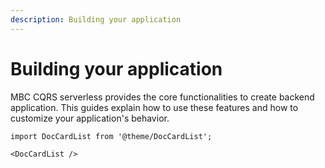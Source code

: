 ```yaml
---
description: Building your application
---
```


# Building your application

MBC CQRS serverless provides the core functionalities to create backend application. This guides explain how to use these features and how to customize your application's behavior.

```mdx-code-block
import DocCardList from '@theme/DocCardList';

<DocCardList />
```
